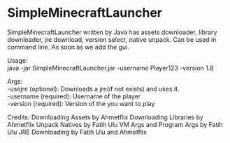 # SimpleMinecraftLauncher
SimpleMinecraftLauncher written by Java has assets downloader, library downloader, jre download, version select, native unpack. Can be used in command line. As soon as we add the gui.

Usage:  
java -jar SimpleMinecraftLauncher.jar -username Player123 -version 1.8

Args:  
-usejre (optional): Downloads a jre(if not exists) and uses it.  
-username <username> (required): Username of the player  
-version <version> (required): Version of the you want to play  

Credits:
Downloading Assets by Ahmetflix
Downloading Libraries by Ahmetflix
Unpack Natives by Fatih Ulu
VM Args and Program Args by Fatih Ulu
JRE Downloading by Fatih Ulu and Ahmetflix